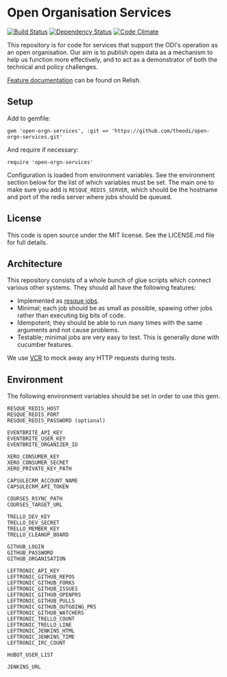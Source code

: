 # Open Organisation Services

[![Build Status](http://jenkins.theodi.org/job/open-orgn-services-build-master/badge/icon)](http://jenkins.theodi.org/job/open-orgn-services-build-master/)
[![Dependency Status](https://gemnasium.com/theodi/open-orgn-services.png)](https://gemnasium.com/theodi/open-orgn-services)
[![Code Climate](https://codeclimate.com/github/theodi/open-orgn-services.png)](https://codeclimate.com/github/theodi/open-orgn-services)

This repository is for code for services that support the ODI's operation as an open organisation. Our aim is to publish open data as a mechanism to help us function more effectively, and to act as a demonstrator of both the technical and policy challenges.

[Feature documentation](https://relishapp.com/theodi/open-orgn-services/docs) can be found on Relish.

Setup
-----

Add to gemfile:

    gem 'open-orgn-services', :git => 'https://github.com/theodi/open-orgn-services.git'

And require if necessary:

    require 'open-orgn-services'

Configuration is loaded from environment variables. See the environment section below for the list of which variables must be set. The main one to make sure you add is `RESQUE_REDIS_SERVER`, which should be the hostname and port of the redis server where jobs should be queued.

License
-------

This code is open source under the MIT license. See the LICENSE.md file for 
full details.

Architecture
------------

This repository consists of a whole bunch of glue scripts which connect various other systems. They should all have the following features:

* Implemented as [resque jobs](https://github.com/defunkt/resque#section_Jobs).
* Minimal; each job should be as small as possible, spawing other jobs rather than executing big bits of code.
* Idempotent; they should be able to run many times with the same arguments and not cause problems.
* Testable; minimal jobs are very easy to test. This is generally done with cucumber features.

We use [VCR](https://github.com/vcr/vcr) to mock away any HTTP requests during tests.

Environment
-----------

The following environment variables should be set in order to use this gem.

    RESQUE_REDIS_HOST
    RESQUE_REDIS_PORT
    RESQUE_REDIS_PASSWORD (optional)
    
    EVENTBRITE_API_KEY
    EVENTBRITE_USER_KEY
    EVENTBRITE_ORGANIZER_ID
    
    XERO_CONSUMER_KEY
    XERO_CONSUMER_SECRET
    XERO_PRIVATE_KEY_PATH
    
    CAPSULECRM_ACCOUNT_NAME
    CAPSULECRM_API_TOKEN
    
    COURSES_RSYNC_PATH
    COURSES_TARGET_URL
    
    TRELLO_DEV_KEY
    TRELLO_DEV_SECRET
    TRELLO_MEMBER_KEY
    TRELLO_CLEANUP_BOARD
    
    GITHUB_LOGIN
    GITHUB_PASSWORD
    GITHUB_ORGANISATION
    
    LEFTRONIC_API_KEY
    LEFTRONIC_GITHUB_REPOS
    LEFTRONIC_GITHUB_FORKS
    LEFTRONIC_GITHUB_ISSUES
    LEFTRONIC_GITHUB_OPENPRS
    LEFTRONIC_GITHUB_PULLS
    LEFTRONIC_GITHUB_OUTGOING_PRS
    LEFTRONIC_GITHUB_WATCHERS
    LEFTRONIC_TRELLO_COUNT
    LEFTRONIC_TRELLO_LINE
    LEFTRONIC_JENKINS_HTML
    LEFTRONIC_JENKINS_TIME
    LEFTRONIC_IRC_COUNT
    
    HUBOT_USER_LIST
    
    JENKINS_URL